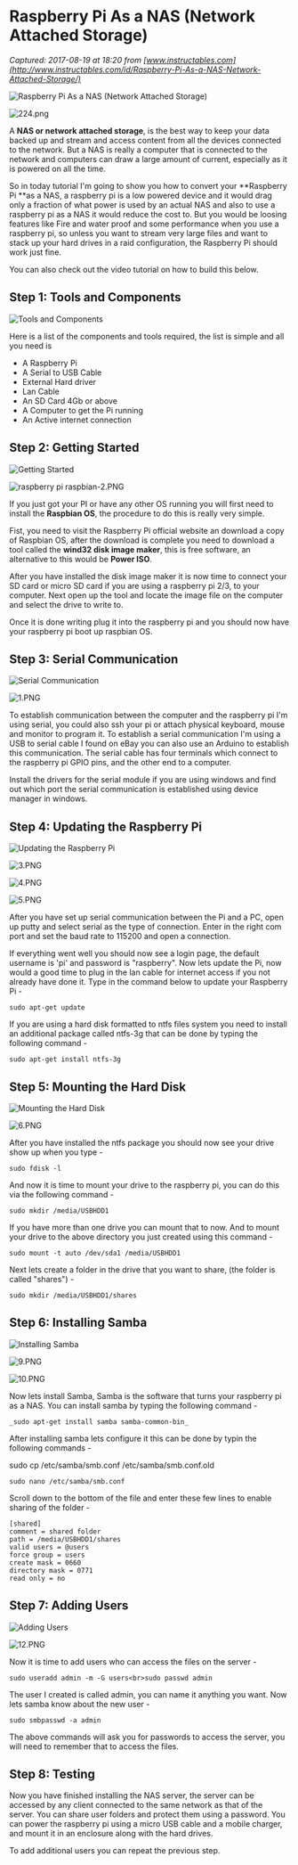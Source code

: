 # Raspberry Pi As a NAS (Network Attached Storage)

_Captured: 2017-08-19 at 18:20 from [www.instructables.com](http://www.instructables.com/id/Raspberry-Pi-As-a-NAS-Network-Attached-Storage/)_

![Raspberry Pi As a NAS \(Network Attached Storage\) ](https://cdn.instructables.com/FSG/7YEF/IPIK968E/FSG7YEFIPIK968E.MEDIUM.jpg)

![224.png](https://cdn.instructables.com/FHI/DOQY/IPIK96FI/FHIDOQYIPIK96FI.MEDIUM.jpg)

A **NAS or network attached storage**, is the best way to keep your data backed up and stream and access content from all the devices connected to the network. But a NAS is really a computer that is connected to the network and computers can draw a large amount of current, especially as it is powered on all the time.

So in today tutorial I'm going to show you how to convert your **Raspberry Pi **as a NAS, a raspberry pi is a low powered device and it would drag only a fraction of what power is used by an actual NAS and also to use a raspberry pi as a NAS it would reduce the cost to. But you would be loosing features like Fire and water proof and some performance when you use a raspberry pi, so unless you want to stream very large files and want to stack up your hard drives in a raid configuration, the Raspberry Pi should work just fine.

You can also check out the video tutorial on how to build this below.

## Step 1: Tools and Components 

![Tools and Components ](https://cdn.instructables.com/FIX/74NJ/IPIK96N4/FIX74NJIPIK96N4.MEDIUM.jpg)

Here is a list of the components and tools required, the list is simple and all you need is

  * A Raspberry Pi 
  * A Serial to USB Cable 
  * External Hard driver 
  * Lan Cable 
  * An SD Card 4Gb or above 
  * A Computer to get the Pi running 
  * An Active internet connection

## Step 2: Getting Started 

![Getting Started ](https://cdn.instructables.com/F4A/Q1AS/IPIK9710/F4AQ1ASIPIK9710.MEDIUM.jpg)

![raspberry pi raspbian-2.PNG](https://cdn.instructables.com/FSO/WPBZ/IPIK9750/FSOWPBZIPIK9750.MEDIUM.jpg)

If you just got your PI or have any other OS running you will first need to install the **Raspbian OS**, the procedure to do this is really very simple.

Fist, you need to visit the Raspberry Pi official website an download a copy of Raspbian OS, after the download is complete you need to download a tool called the **wind32 disk image maker**, this is free software, an alternative to this would be **Power ISO**.

After you have installed the disk image maker it is now time to connect your SD card or micro SD card if you are using a raspberry pi 2/3, to your computer. Next open up the tool and locate the image file on the computer and select the drive to write to.

Once it is done writing plug it into the raspberry pi and you should now have your raspberry pi boot up raspbian OS.

## Step 3: Serial Communication 

![Serial Communication ](https://cdn.instructables.com/FCR/941I/IPIK96LA/FCR941IIPIK96LA.MEDIUM.jpg)

![1.PNG](https://cdn.instructables.com/FWP/NJ56/IPIK96SH/FWPNJ56IPIK96SH.MEDIUM.jpg)

To establish communication between the computer and the raspberry pi I'm using serial, you could also ssh your pi or attach physical keyboard, mouse and monitor to program it. To establish a serial communication I'm using a USB to serial cable I found on eBay you can also use an Arduino to establish this communication. The serial cable has four terminals which connect to the raspberry pi GPIO pins, and the other end to a computer.

Install the drivers for the serial module if you are using windows and find out which port the serial communication is established using device manager in windows.

## Step 4: Updating the Raspberry Pi

![Updating the Raspberry Pi](https://cdn.instructables.com/FA8/60AQ/IPIK96TQ/FA860AQIPIK96TQ.MEDIUM.jpg)

![3.PNG](https://cdn.instructables.com/FZL/AL65/IPIK96U7/FZLAL65IPIK96U7.SMALL.jpg)

![4.PNG](https://cdn.instructables.com/F8N/Y5V1/IPIK96VU/F8NY5V1IPIK96VU.SMALL.jpg)

![5.PNG](https://cdn.instructables.com/FOX/C6C5/IPIK96WL/FOXC6C5IPIK96WL.SMALL.jpg)

After you have set up serial communication between the Pi and a PC, open up putty and select serial as the type of connection. Enter in the right com port and set the baud rate to 115200 and open a connection.

If everything went well you should now see a login page, the default username is 'pi' and password is "raspberry". Now lets update the Pi, now would a good time to plug in the lan cable for internet access if you not already have done it. Type in the command below to update your Raspberry Pi -
    
    
    sudo apt-get update

If you are using a hard disk formatted to ntfs files system you need to install an additional package called ntfs-3g that can be done by typing the following command -
    
    
    sudo apt-get install ntfs-3g

## Step 5: Mounting the Hard Disk 

![Mounting the Hard Disk ](https://cdn.instructables.com/F5W/9YC2/IPIK96WN/F5W9YC2IPIK96WN.MEDIUM.jpg)

![6.PNG](https://cdn.instructables.com/FCU/X01Y/IPIK96WM/FCUX01YIPIK96WM.MEDIUM.jpg)

After you have installed the ntfs package you should now see your drive show up when you type -
    
    
    sudo fdisk -l

And now it is time to mount your drive to the raspberry pi, you can do this via the following command -
    
    
    sudo mkdir /media/USBHDD1

If you have more than one drive you can mount that to now. And to mount your drive to the above directory you just created using this command -
    
    
    sudo mount -t auto /dev/sda1 /media/USBHDD1

Next lets create a folder in the drive that you want to share, (the folder is called "shares") -
    
    
    sudo mkdir /media/USBHDD1/shares

## Step 6: Installing Samba

![Installing Samba](https://cdn.instructables.com/FQQ/QBPD/IPIK96XI/FQQQBPDIPIK96XI.MEDIUM.jpg)

![9.PNG](https://cdn.instructables.com/FEM/O0LA/IPIK96YB/FEMO0LAIPIK96YB.SMALL.jpg)

![10.PNG](https://cdn.instructables.com/FHO/LHR8/IPIK96ZH/FHOLHR8IPIK96ZH.SMALL.jpg)

Now lets install Samba, Samba is the software that turns your raspberry pi as a NAS. You can install samba by typing the following command -
    
    
    _sudo apt-get install samba samba-common-bin_

After installing samba lets configure it this can be done by typin the following commands -

sudo cp /etc/samba/smb.conf /etc/samba/smb.conf.old
    
    
    sudo nano /etc/samba/smb.conf

Scroll down to the bottom of the file and enter these few lines to enable sharing of the folder -
    
    
    [shared]  
    comment = shared folder  
    path = /media/USBHDD1/shares
    valid users = @users
    force group = users
    create mask = 0660
    directory mask = 0771
    read only = no

## Step 7: Adding Users

![Adding Users](https://cdn.instructables.com/F6I/3XV3/IPIK96ZI/F6I3XV3IPIK96ZI.MEDIUM.jpg)

![12.PNG](https://cdn.instructables.com/FSN/LF2F/IPIK9709/FSNLF2FIPIK9709.MEDIUM.jpg)

Now it is time to add users who can access the files on the server -
    
    
    sudo useradd admin -m -G users<br>sudo passwd admin

The user I created is called admin, you can name it anything you want. Now lets samba know about the new user -
    
    
    sudo smbpasswd -a admin

The above commands will ask you for passwords to access the server, you will need to remember that to access the files.

## Step 8: Testing 

Now you have finished installing the NAS server, the server can be accessed by any client connected to the same network as that of the server. You can share user folders and protect them using a password. You can power the raspberry pi using a micro USB cable and a mobile charger, and mount it in an enclosure along with the hard drives.

To add additional users you can repeat the previous step.
